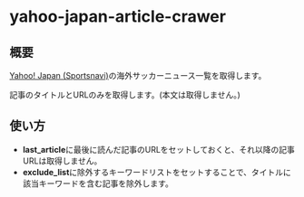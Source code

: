 # yahoo-japan-article-crawer

## 概要
[Yahoo! Japan (Sportsnavi)](https://sports.yahoo.co.jp/list/news/ws?genre=ws)の海外サッカーニュース一覧を取得します。

記事のタイトルとURLのみを取得します。(本文は取得しません。)

## 使い方
- **last_article**に最後に読んだ記事のURLをセットしておくと、それ以降の記事URLは取得しません。
- **exclude_list**に除外するキーワードリストをセットすることで、タイトルに該当キーワードを含む記事を除外します。
